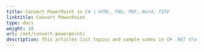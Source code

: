 ```yaml
---
title: Convert PowerPoint in C# | HTML, PNG, PDF, Word, TIFF
linktitle: Convert PowerPoint
type: docs
weight: 20
url: /net/convert-powerpoint/
description: This articles list topics and sample codes in C# .NET that can be used to convert PowerPoint (PPT, PPTX, ODP) to different formats like HTML, PNG, PDF, Word, TIFF etc. 
---
```


